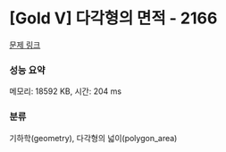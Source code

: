 # [Gold V] 다각형의 면적 - 2166 

[문제 링크](https://www.acmicpc.net/problem/2166) 

### 성능 요약

메모리: 18592 KB, 시간: 204 ms

### 분류

기하학(geometry), 다각형의 넓이(polygon_area)

